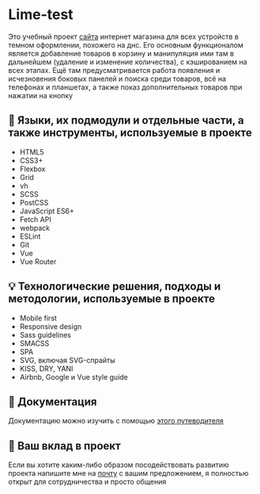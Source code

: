 # Lime-test
Это учебный проект [сайта](http://lime-test.h1n.ru) интернет магазина для всех устройств в темном оформлении, похожего на днс. Его основным функционалом является добавление товаров в корзину и манипуляция ими там в дальнейшем (удаление и изменение количества), с кэшированием на всех этапах. Ещё там предусматривается работа появления и исчезновения боковых панелей и поиска среди товаров, всё на телефонах и планшетах, а также показ дополнительных товаров при нажатии на кнопку
## 🔧 Языки, их подмодули и отдельные части, а также инструменты, используемые в проекте
*	HTML5
*	CSS3+
*  Flexbox
*  Grid
*  vh
*  SCSS
*  PostCSS
*  JavaScript ES6+
*  Fetch API
*  webpack
*  ESLint
*  Git
*  Vue
*	Vue Router
## 💡 Технологические решения, подходы и методологии, используемые в проекте
*	Mobile first
*	Responsive design
*	Sass guidelines
*	SMACSS
*	SPA
*	SVG, включая SVG-спрайты
*	KISS, DRY, YANI
*	Airbnb, Google и Vue style guide
## 📄 Документация
Документацию можно изучить с помощью [этого путеводителя](docs/index.md) 
## 🤝 Ваш вклад в проект
Если вы хотите каким-либо образом посодействовать развитию проекта напишите мне на [почту](mailto:arkhipzharov627@gmail.com) с вашим предложением, я полностью открыт для сотрудничества и просто общения
<!--stackedit_data:
eyJoaXN0b3J5IjpbMTYxNjY3MDExNSwtNTcwMjgzOTgzXX0=
-->